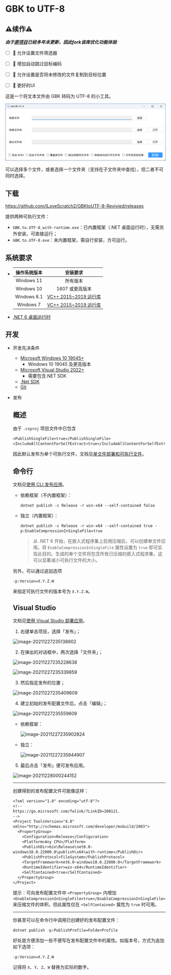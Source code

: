 # GBK to UTF-8

## ⚠️续作⚠️

***由于[原项目](https://github.com/Roger-WIN/GBKtoUTF-8.git)已经多年未更新，因此fork该库优化功能体验***


- [ ] 💪 允许设置文件筛选器
- [ ] 💪 增加自动跳过目标编码
- [ ] 💪 允许设置是否将未修改的文件复制到目标位置
- [ ] 🤔 更好的UI



这是一个将文本文件由 GBK 转码为 UTF-8 的小工具。


![image](./image1.png)

可以选择多个文件，或者选择一个文件夹（支持在子文件夹中查找），但二者不可同时选择。

## 下载

https://github.com/ILoveScratch2/GBKtoUTF-8-Revivied/releases

提供两种可执行文件：

- `GBK.to.UTF-8_with-runtime.exe`：已内置框架（.NET 桌面运行时），无需另外安装，可直接运行；
- `GBK.to.UTF-8.exe`：未内置框架，需自行安装，方可运行。

## 系统要求

- | 操作系统版本 |                           安装要求                           |
  | :----------: | :----------------------------------------------------------: |
  |  Windows 11  |                           所有版本                           |
  |  Windows 10  |                       1607 或更高版本                        |
  | Windows 8.1  | [VC++ 2015~2019 运行库](https://aka.ms/vs/16/release/vc_redist.x64.exe) |
  |  Windows 7   | [VC++ 2015~2019 运行库](https://aka.ms/vs/16/release/vc_redist.x64.exe) |

- [.NET 6 桌面运行时](https://dotnet.microsoft.com/zh-cn/download/dotnet/thank-you/runtime-desktop-6.0.9-windows-x64-installer)

## 开发

- 开发先决条件
  - [Microsoft Windows 10 19045+](https://www.microsoft.com/zh-cn/software-download)
    - Windows 10 19045 及更高版本
  - [Microsoft Visual Studio 2022+](https://visualstudio.microsoft.com/zh-hans/)
     - 需要包含.NET SDK
  - [.Net SDK](https://dotnet.microsoft.com/zh-cn/download/dotnet/thank-you/sdk-6.0.401-windows-x64-installer)
  - [Git](https://git-scm.com/)

- 发布

  ## 概述
  由于 `.csproj` 项目文件中已包含

  ```
  <PublishSingleFile>true</PublishSingleFile>
  <IncludeAllContentForSelfExtract>true</IncludeAllContentForSelfExtract>
  ```



  因此默认发布为单个可执行文件，文档见[单文件部署和可执行文件](https://docs.microsoft.com/zh-cn/dotnet/core/deploying/single-file)。

  ## 命令行
  文档见[使用 CLI 发布应用](https://docs.microsoft.com/zh-cn/dotnet/core/deploying/deploy-with-cli)。

  - 依赖框架（不内置框架）：

    ```dotnet
    dotnet publish -c Release -r win-x64 --self-contained false
    ```

    

  - 独立（内置框架）：

    ```dotnet
    dotnet publish -c Release -r win-x64 --self-contained true -p:EnableCompressionInSingleFile=true
    ```

    

    > 从 .NET 6 开始，在嵌入式程序集上启用压缩后，可以创建单文件应用。将 `EnableCompressionInSingleFile` 属性设置为 `true` 即可实现此目的。生成的单个文件将包含所有已压缩的嵌入式程序集，这可以显著减小可执行文件的大小。

  另外，可以通过追加选项

  ```dotnet
  -p:Version=X.Y.Z.W
  ```



  来指定可执行文件的版本号为 `X.Y.Z.W`。

    ## Visual Studio
  文档见[使用 Visual Studio 部署应用](https://docs.microsoft.com/zh-cn/dotnet/core/deploying/deploy-with-vs?tabs=vs157)。

  1. 右键单击项目，选择「发布」；

    ![image-20211227235138902](https://camo.githubusercontent.com/9e5c8e99e086ef74f0fa3e9cf1927a5b244c61941043056e330b4af4a5742822/68747470733a2f2f696d672e726f6765726b756e672d77696e2e746f702f756e646566696e6564696d6167652d32303231313232373233353133383930322e706e67)

  2. 在弹出的对话框中，两次选择「文件夹」；

    ![image-20211227235228638](https://camo.githubusercontent.com/11fbc555249036feca81049b09408b1893c2f16ad170a0ab2d71384dbd9c54d0/68747470733a2f2f696d672e726f6765726b756e672d77696e2e746f702f756e646566696e6564696d6167652d32303231313232373233353232383633382e706e67)

    ![image-20211227235339859](https://camo.githubusercontent.com/8418abc005268f96df22e86f6af8c0e7449d2514738fa2a084ef9850378134fe/68747470733a2f2f696d672e726f6765726b756e672d77696e2e746f702f756e646566696e6564696d6167652d32303231313232373233353333393835392e706e67)

  3. 然后指定发布的位置；

    ![image-20211227235409609](https://camo.githubusercontent.com/e846c1f976579a2d659b1a70b955df223858f62313234020e97ac4f6ac07ec98/68747470733a2f2f696d672e726f6765726b756e672d77696e2e746f702f756e646566696e6564696d6167652d32303231313232373233353430393630392e706e67)

  4. 建立初始的发布配置文件后，点击「编辑」；

    ![image-20211227235559609](https://camo.githubusercontent.com/1ee5db14da34e5e47a64b005200095db13e0d77c726a9fd5054018eda0a9819a/68747470733a2f2f696d672e726f6765726b756e672d77696e2e746f702f756e646566696e6564696d6167652d32303231313232373233353535393630392e706e67)

    - 依赖框架：

      ![image-20211227235902824](https://camo.githubusercontent.com/9bb62bf8c51c9c635221acdcc63db45d44564b75944e2fc9c448388dbd772709/68747470733a2f2f696d672e726f6765726b756e672d77696e2e746f702f756e646566696e6564696d6167652d32303231313232373233353930323832342e706e67)

    - 独立：

      ![image-20211227235944907](https://camo.githubusercontent.com/4eb71f43794b4b2eeebb60d4fb83cf4f96e53e70401c5b6e4cb5ff573028dee0/68747470733a2f2f696d672e726f6765726b756e672d77696e2e746f702f756e646566696e6564696d6167652d32303231313232373233353934343930372e706e67)

  5. 最后点击「发布」便可发布应用。

    ![image-20211228000244152](https://camo.githubusercontent.com/9c684dd8ff062f727e6bf42e9ced695d4debb20ffc3b8cbf74f3ad1b9a457d2c/68747470733a2f2f696d672e726f6765726b756e672d77696e2e746f702f756e646566696e6564696d6167652d32303231313232383030303234343135322e706e67)

  ------

  创建得到的发布配置文件可能像这样：

  ```
  <?xml version="1.0" encoding="utf-8"?>
  <!--
  https://go.microsoft.com/fwlink/?LinkID=208121.
  -->
  <Project ToolsVersion="4.0" xmlns="http://schemas.microsoft.com/developer/msbuild/2003">
    <PropertyGroup>
      <Configuration>Release</Configuration>
      <Platform>Any CPU</Platform>
      <PublishDir>bin\Release\net6.0-windows10.0.22000.0\publish\x64\with-runtime</PublishDir>
      <PublishProtocol>FileSystem</PublishProtocol>
      <TargetFramework>net6.0-windows10.0.22000.0</TargetFramework>
      <RuntimeIdentifier>win-x64</RuntimeIdentifier>
      <SelfContained>true</SelfContained>
    </PropertyGroup>
  </Project>
  ```



  提示：可向发布配置文件中 `<PropertyGroup>` 内增加 `<EnableCompressionInSingleFile>true</EnableCompressionInSingleFile>` 来压缩文件的体积。但此属性仅在 `<SelfContained>` 属性为 `true` 时可用。

  ------

  你甚至可以在命令行中调用已创建好的发布配置文件：

  ```dotnet
  dotnet publish -p:PublishProfile=FolderProfile
  ```



  好处是方便添加一些不便写在发布配置文件中的属性。如版本号，方式为追加如下选项：

  ```dotnet
  -p:Version=X.Y.Z.W
  ```



  记得将 `X`、`Y`、`Z`、`W` 替换为实际的数字。

